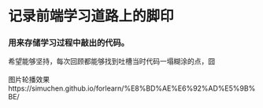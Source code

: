 <h1>记录前端学习道路上的脚印</h1>
<h3>用来存储学习过程中敲出的代码。</h3>
希望能够坚持，每次回顾都能够找到吐槽当时代码一塌糊涂的点，囧<br/><br/>
图片轮播效果  <br/>
https://simuchen.github.io/forlearn/%E8%BD%AE%E6%92%AD%E5%9B%BE/
